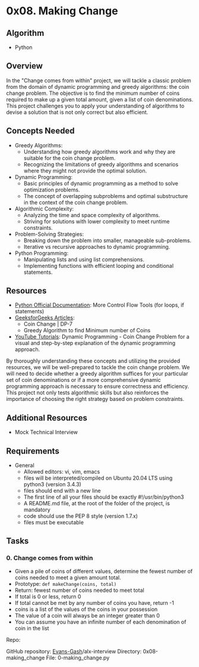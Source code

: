 # 0x08. Making Change

## Algorithm
- Python

## Overview
In the "Change comes from within" project, we will tackle a classic problem from the domain of dynamic programming and greedy algorithms: the coin change problem. The objective is to find the minimum number of coins required to make up a given total amount, given a list of coin denominations. This project challenges you to apply your understanding of algorithms to devise a solution that is not only correct but also efficient.

## Concepts Needed
- Greedy Algorithms:
  - Understanding how greedy algorithms work and why they are suitable for the coin change problem.
  - Recognizing the limitations of greedy algorithms and scenarios where they might not provide the optimal solution.
- Dynamic Programming:
  - Basic principles of dynamic programming as a method to solve optimization problems.
  - The concept of overlapping subproblems and optimal substructure in the context of the coin change problem.
- Algorithmic Complexity:
  - Analyzing the time and space complexity of algorithms.
  - Striving for solutions with lower complexity to meet runtime constraints.
- Problem-Solving Strategies:
  - Breaking down the problem into smaller, manageable sub-problems.
  - Iterative vs recursive approaches to dynamic programming.
- Python Programming:
  - Manipulating lists and using list comprehensions.
  - Implementing functions with efficient looping and conditional statements.

## Resources
- [Python Official Documentation](https://docs.python.org/3/tutorial/controlflow.html): More Control Flow Tools (for loops, if statements)
- [GeeksforGeeks Articles](https://www.geeksforgeeks.org/): 
  - Coin Change | DP-7
  - Greedy Algorithm to find Minimum number of Coins
- [YouTube Tutorials](https://www.youtube.com/): Dynamic Programming - Coin Change Problem for a visual and step-by-step explanation of the dynamic programming approach.

By thoroughly understanding these concepts and utilizing the provided resources, we will be well-prepared to tackle the coin change problem. We will need to decide whether a greedy algorithm suffices for your particular set of coin denominations or if a more comprehensive dynamic programming approach is necessary to ensure correctness and efficiency. This project not only tests algorithmic skills but also reinforces the importance of choosing the right strategy based on problem constraints.

## Additional Resources
- Mock Technical Interview

## Requirements
- General
  - Allowed editors: vi, vim, emacs
  - files will be interpreted/compiled on Ubuntu 20.04 LTS using python3 (version 3.4.3)
  - files should end with a new line
  - The first line of all your files should be exactly #!/usr/bin/python3
  - A README.md file, at the root of the folder of the project, is mandatory
  - code should use the PEP 8 style (version 1.7.x)
  - files must be executable

## Tasks
### 0. Change comes from within
- Given a pile of coins of different values, determine the fewest number of coins needed to meet a given amount total.
- Prototype: `def makeChange(coins, total)`
- Return: fewest number of coins needed to meet total
- If total is 0 or less, return 0
- If total cannot be met by any number of coins you have, return -1
- coins is a list of the values of the coins in your possession
- The value of a coin will always be an integer greater than 0
- You can assume you have an infinite number of each denomination of coin in the list

Repo:

GitHub repository: [Evans-Gash](https://github.com/Evans-Gash)/alx-interview
Directory: 0x08-making_change
File: 0-making_change.py